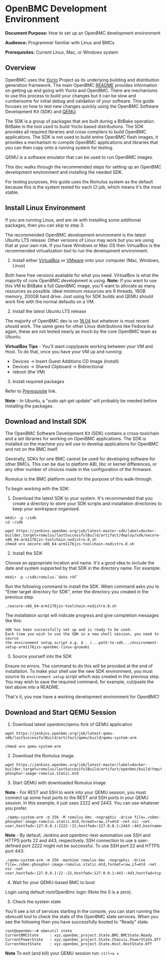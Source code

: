 # OpenBMC Development Environment

**Document Purpose:** How to set up an OpenBMC development environment

**Audience:** Programmer familiar with Linux and BMCs

**Prerequisites:** Current Linux, Mac, or Windows system

## Overview

OpenBMC uses the [Yocto](https://www.yoctoproject.org/) Project as its
underlying building and distribution generation framework. The main
OpenBMC [README](https://github.com/openbmc/openbmc/blob/master/README.md)
provides information on getting up and going with Yocto and OpenBMC.
There are mechanisms to use this process to build your changes but it can be
slow and cumbersome for initial debug and validation of your software. This
guide focuses on how to test new changes quickly using the OpenBMC Software
Development Kit (SDK) and [QEMU](https://www.qemu.org/).

The SDK is a group of packages that are built during a BitBake operation.
BitBake is the tool used to build Yocto based distributions. The SDK provides
all required libraries and cross compilers to build OpenBMC applications. The
SDK is not used to build entire OpenBMC flash images, it provides a mechanism to
compile OpenBMC applications and libraries that you can then copy onto a running
system for testing.

QEMU is a software emulator that can be used to run OpenBMC images.

This doc walks through the recommended steps for setting up an OpenBMC
development environment and installing the needed SDK.

For testing purposes, this guide uses the Romulus system as the default because
this is the system tested for each CI job, which means it's the most stable.

## Install Linux Environment

If you are running Linux, and are ok with installing some additional packages,
then you can skip to step 3.

The recommended OpenBMC development environment is the latest Ubuntu LTS
release. Other versions of Linux may work but you are using that at your own
risk. If you have Windows or Mac OS then VirtualBox is the recommended
virtualization tool to run the development environment.

1. Install either [VirtualBox](https://www.virtualbox.org/wiki/Downloads) or
[VMware](https://www.vmware.com/products/workstation-player/workstation-player-evaluation.html)
onto your computer (Mac, Windows, Linux)

  Both have free versions available for what you need. VirtualBox is what the
  majority of core OpenBMC development is using. **Note:** If you want to use
  this VM to BitBake a full OpenBMC image, you'll want to allocate as many
  resources as possible. Ideal minimum resources are 8 threads, 16GB memory,
  200GB hard drive. Just using for SDK builds and QEMU should work fine with the
  normal defaults on a VM.

2. Install the latest Ubuntu LTS release

  The majority of OpenBMC dev is on [16.04](http://releases.ubuntu.com/16.04/)
  but whatever is most recent *should* work. The same goes for other Linux
  distributions like Fedora but again, these are not tested nearly as much by
  the core OpenBMC team as Ubuntu.

  **VirtualBox Tips** - You'll want copy/paste working between your VM and Host.
  To do that, once you have your VM up and running:
  - Devices -> Insert Guest Additions CD Image (install)
  - Devices -> Shared Clipboard -> Bidirectional
  - reboot (the VM)

3. Install required packages

  Refer to
  [Prerequisite](https://github.com/openbmc/openbmc/blob/master/README.md#1-prerequisite)
  link.

  **Note** - In Ubuntu, a "sudo apt-get update" will probably be needed before
  installing the packages.

## Download and Install SDK

The OpenBMC Software Development Kit (SDK) contains a cross-toolchain and a set
libraries for working on OpenBMC applications. The SDK is installed on the
machine you will use to develop applications for OpenBMC and not on the BMC
itself.

Generally, SDKs for one BMC cannot be used for developing software for other
BMCs. This can be due to platform ABI, libc or kernel differences, or any other
number of choices made in the configuration of the firmware.

Romulus is the BMC platform used for the purpose of this walk-through.

To begin working with the SDK:

1. Download the latest SDK to your system. It's recommended that you create a
  directory to store your SDK scripts and installation directories to keep your
  workspace organised.

  ```
  mkdir -p ~/sdk
  cd ~/sdk

  wget https://jenkins.openbmc.org/job/latest-master-sdk/label=docker-builder,target=romulus/lastSuccessfulBuild/artifact/deploy/sdk/oecore-x86_64-arm1176jzs-toolchain-nodistro.0.sh
  chmod u+x oecore-x86_64-arm1176jzs-toolchain-nodistro.0.sh
  ```

2. Install the SDK

  Choose an appropriate location and name. It's a good idea to include the date
  and system supported by that SDK in the directory name. For example:

  ```
  mkdir -p ~/sdk/romulus-`date +%F`
  ```

  Run the following command to install the SDK.  When command  asks you to
  "Enter target directory for SDK", enter the directory you created in the
  previous step.

  ```
  ./oecore-x86_64-arm1176jzs-toolchain-nodistro.0.sh
  ```

  The installation script will indicate progress and give completion messages
  like this:
  ```
  SDK has been successfully set up and is ready to be used.
  Each time you wish to use the SDK in a new shell session, you need to source
  the environment setup script e.g. $ . /...path-to-sdk.../environment-setup-arm1176jzs-openbmc-linux-gnueabi
  ```

3. Source yourself into the SDK

  Ensure no errors. The command to do this will be provided at the end of
  installation. To make your shell use the new SDK environment, you must source
  its `environment-setup` script which was created in the previous step.  You
  may wish to save the required command, for example, cut/paste the text above
  into a README.

That's it, you now have a working development environment for OpenBMC!

## Download and Start QEMU Session

1. Download latest openbmc/qemu fork of QEMU application

  ```
  wget https://jenkins.openbmc.org/job/latest-qemu-x86/lastSuccessfulBuild/artifact/qemu/build/qemu-system-arm

  chmod u+x qemu-system-arm
  ```

2. Download the Romulus image.

  ```
  wget https://jenkins.openbmc.org/job/latest-master/label=docker-builder,target=romulus/lastSuccessfulBuild/artifact/openbmc/build/tmp/deploy/images/romulus/obmc-phosphor-image-romulus.static.mtd
  ```

3. Start QEMU with downloaded Romulus image

  **Note** - For REST and SSH to work into your QEMU session, you must connect
  up some host ports to the REST and SSH ports in your QEMU session. In this
  example, it just uses 2222 and 2443. You can use whatever you prefer.
  ```
  ./qemu-system-arm -m 256 -M romulus-bmc -nographic -drive file=./obmc-phosphor-image-romulus.static.mtd,format=raw,if=mtd -net nic -net user,hostfwd=:127.0.0.1:2222-:22,hostfwd=:127.0.0.1:2443-:443,hostname=qemu
  ```

   **Note** - By default, Jenkins and openbmc-test-automation use SSH and HTTPS
   ports 22 and 443, respectively. SSH connection to use a user-defined port 2222
   might not be successful. To use SSH port 22 and HTTPS port 443:
   ```
   ./qemu-system-arm -m 256 -machine romulus-bmc -nographic -drive file=./obmc-phosphor-image-romulus.static.mtd,format=raw,if=mtd -net nic -net user,hostfwd=:127.0.0.1:22-:22,hostfwd=:127.0.0.1:443-:443,hostfwd=tcp:127.0.0.1:80-:80,hostfwd=tcp:127.0.0.1:2200-:2200,hostfwd=udp:127.0.0.1:623-:623,hostfwd=udp:127.0.0.1:664-:664,hostname=qemu
   ```

4. Wait for your QEMU-based BMC to boot

  Login using default root/0penBmc login (Note the 0 is a zero).

5. Check the system state

  You'll see a lot of services starting in the console, you can start running
  the obmcutil tool to check the state of the OpenBMC state services. When you
  see the following then you have successfully booted to "Ready" state.

  ```
  root@openbmc:~# obmcutil state
  CurrentBMCState     : xyz.openbmc_project.State.BMC.BMCState.Ready
  CurrentPowerState   : xyz.openbmc_project.State.Chassis.PowerState.Off
  CurrentHostState    : xyz.openbmc_project.State.Host.HostState.Off
  ```

  **Note** To exit (and kill) your QEMU session run: `ctrl+a x`
